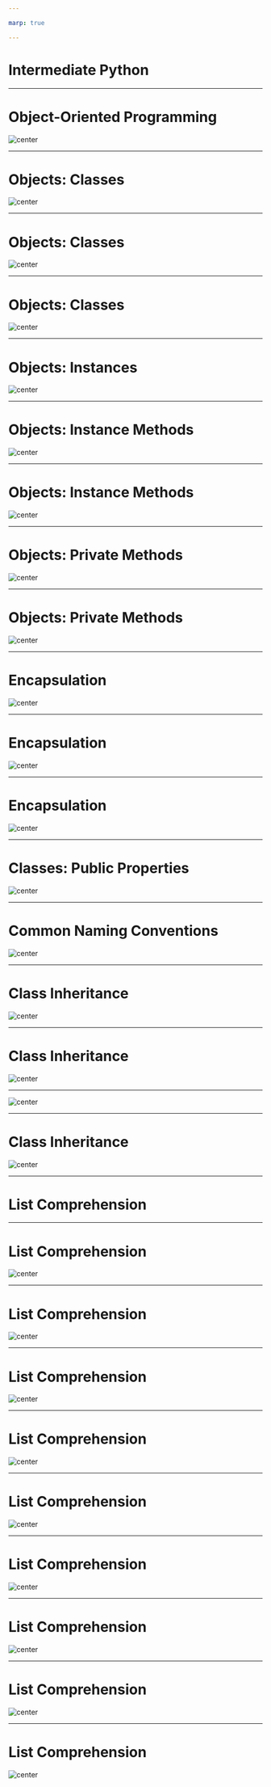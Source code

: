 ```yaml
---

marp: true

---
```


<style>
img[alt~="center"] {
  display: block;
  margin: 0 auto;
}
</style>

# Intermediate Python

<!--
SciKit-learn and Tensorflow both require us to understand objects and inheritance for some common use cases. Intermediate Python introduces the concept of object-oriented programming (OOP) to prepare us to use the scikit-learn and Tensorflow features that require object extension. List comprehension and lambdas are also included in this unit, since they are popular Python features that can be very useful, especially during data prep and exploration. 

-->

---

# Object-Oriented Programming

![center](res/intermediatepython01.png)

<!--

Object-Oriented Programming is a programming paradigm that organizes data into classes.

What does “programming paradigm” mean?
  * It is a style of programming; object-oriented programming is one particular style that organizes data into objects within classes.

Sometimes when the data structures available are not complex or specialized enough, you need a class to hold your data.

Let's consider an example where a teacher wants to create a program where they can keep track of students' grades.
  * Wants a way to hold the following values: name, student ID, and grade
  * Wants methods to get a grade, change a grade, and print a grade
  * How could they organize all this capability in one program?

Image Details:
* [intermediatepython01.png](https://opensource.google/docs/copyright/): Copyright Google
-->

---

# Objects: Classes

![center](res/intermediatepython02.png)

<!--

We can use classes to create objects that have attributes and methods.

Look at the code and decide what looks familiar/new and maybe even predict how those new items will work.

Image Details:
* [intermediatepython02.png](https://opensource.google/docs/copyright/): Copyright Google
-->

---

# Objects: Classes

![center](res/intermediatepython03.png)

<!--
Looking at the code...
* Class → This is a keyword to tell Python you are starting a class declaration. This is always followed by the class name and a colon.
  * Everything following this declaration is like a blueprint for instances of this class.
  * It shows the data each instance will hold and methods that can be called on.
* __init__ → It is called as a constructor for a class.
  * Every class is required to have one; it shows the data each object of a class will hold.
  * Note that it's a private member. We will learn more about this later.
* __grade: The underscores indicate that grade is a private member variable, meaning it can’t be accessed or edited outside of the class. We'll get into more about this later.
* Self → It is used to refer to objects in a class.
  *  When “self” is an argument coming into a method, you don’t actually need to include that when calling the method.
  * “self” is implied as the instance of the class you declare before the dot.
* STUDENT_ROSTER → It's a constant value. In this case, presumably it's a constant list of students in the class.
* Methods → This is a collection of functions that can be run on an object of a given class.

Image Details:
* [intermediatepython03.png](https://opensource.google/docs/copyright/): Copyright Google
-->

--- 

# Objects: Classes

![center](res/intermediatepython04.png)

<!--
Now let's break it all down in more detail. 

Image Details:
* [intermediatepython04.png](https://opensource.google/docs/copyright/): Copyright Google
-->

--- 

# Objects: Instances

![center](res/intermediatepython05.png)

<!--
Instances are the actual object, i.e., the actual physical representation in memory of a “thing” of the type defined by the class.

Every class needs a constructor to show the computer what data members it should be allocating memory for each time an instance is created.

“Elon” is an instance of our class. His student ID is 2341 and his grade is a B+. 

Now that we have an instance of a class, we can manipulate that instance with methods defined in the class.

Image Details:
* [intermediatepython05.png](https://opensource.google/docs/copyright/): Copyright Google
-->

---

# Objects: Instance Methods

![center](res/intermediatepython06.png)

<!--
This is an example of how a function can be called on an instance of a class.

* Notice how you call the function.
  * When “self” is an argument of a method, you don’t actually need to include that when calling the method.
  * “self” is implied as the instance of the class you declare before the dot.

This type of method is called a “getter” method, as it's used to get access to variables in a class.
  * We will see why this might be necessary later.

Image Details:
* [intermediatepython06.png](https://opensource.google/docs/copyright/): Copyright Google
-->

---

# Objects: Instance Methods

![center](res/intermediatepython07.png)

<!--
This is an example of how a function can be created to change the data in an instance of a class.

Notice how you call the function.
  * “self” is still implied as Elon.
  * However, this time we also need a new_grade, and this is passed in as a typical argument in Python.

This type of method is called a “setter,” and we will see why later.

Image Details:
* [intermediatepython07.png](https://opensource.google/docs/copyright/): Copyright Google
-->

---

# Objects: Private Methods

![center](res/intermediatepython08.png)

<!--
__check_id is a **private** method.

These are methods that are only helper methods to others in the class and cannot be accessed outside of it.

Let's see how the helper method _check_id can be useful. 

Image Details:
* [intermediatepython08.png](https://opensource.google/docs/copyright/): Copyright Google
-->

---

# Objects: Private Methods

![center](res/intermediatepython09.png)

<!--
Here we can see that having the private helper function can stop you from accidentally messing up and adding a grade for an unknown student.

Image Details:
* [intermediatepython09.png](https://opensource.google/docs/copyright/): Copyright Google
-->

---

# Encapsulation

![center](res/intermediatepython10.png)

<!--

Encapsulation ensures that properties of a class are only accessed and modified in the ways that are explicitly and intentionally allowed.

Remember the “getter” and “setter” methods. This is why we had them!
  * Getters and setters allow safe ways to access private variables.

Private methods allow you the ability to maintain functionality you want for helper functions while not allowing anything outside of the class to manipulate it in a way you do not want. Additional examples of this later will make it more clear what kind of use cases this is helpful for.

Helpful reads:
* See http://www.cems.uwe.ac.uk/~jsa/UMLJavaShortCourse09/CGOutput/Unit3/unit3(0809)/page_13.htm for a summary
* https://dbader.org/blog/meaning-of-underscores-in-python

Image Details:
* [intermediatepython10.png](https://opensource.google/docs/copyright/): Copyright Google
-->

---

# Encapsulation

![center](res/intermediatepython11.png)

<!--
@Exercise (5 minutes): {
Ask students to break into pairs and discuss what they think will be printed in each of these cases.
}

Image Details:
* [intermediatepython11.png](https://opensource.google/docs/copyright/): Copyright Google
-->

---

# Encapsulation

![center](res/intermediatepython12.png)

<!--
print(Elon.student_id) - This works! We’re just accessing a public member variable.
print(Elon.__grade) - This doesn’t work! Our variable isn’t accessible outside of our class.
print(Elon.get_grade()) - This works! Our method is accessible outside of our class and will return the grade.
print(Elon._Student__grade) - This works, too! If you add the class name before the variable or method name, you are allowed to access internal variables and methods.

Image Details:
* [intermediatepython12.png](https://opensource.google/docs/copyright/): Copyright Google
-->

---


# Classes: Public Properties

![center](res/intermediatepython14.png)

<!--
Encapsulation prevents **some** properties of classes from being accessed by outside code, but objects are designed to work with the rest of your codebase. Many properties of classes are made public, which means that they are accessible outside of the class.

You can write functions outside of classes that will interact with objects much like they do inside the class. The difference is that you have to pass the object as an argument, and reference that object instead of self.

Notice how student_id is an attribute and does not require (), while get_grade is a method and does require (). 

Image Details:
* [intermediatepython14.png](https://opensource.google/docs/copyright/): Copyright Google
-->

---

# Common Naming Conventions

![center](res/intermediatepython13.png)

<!--
Go through each naming convention. It may be helpful to save this slide as a reference.  

Image Details:
* [intermediatepython13.png](https://opensource.google/docs/copyright/): Copyright Google
-->

---

# Class Inheritance

![center](res/intermediatepython15.png)

<!--
Here we see a scenario where it's helpful to have a way to make classes closely related, as they share similar data structures.

Image Details:
* [intermediatepython15.png](https://opensource.google/docs/copyright/): Copyright Google
-->

--- 

# Class Inheritance

![center](res/intermediatepython16.png)

<!--
Inheritance structures are hierarchical relationships between classes.
  * They can have any number of classes inherit from other classes and create complex hierarchies.

For now we will just look at one parent class with 3 child classes.

The child class inherits all characteristics of the parent class and you can add on.
  * Look how we declare variables in Student(Person).
  * We get all the variables from super(), and we can declare our own.

Note: A student is a person, but a person is not a student.
  * Similarly, a square is a rectangle is a polygon, but not the other way around.


Helpful reads:
* https://web.stanford.edu/class/archive/cs/cs106b/cs106b.1152/preview-inheritance.shtml
* http://www.jesshamrick.com/2011/05/18/an-introduction-to-classes-and-inheritance-in-python/
* Also Multiple inheritance in Python (https://pythonbasics.org/multiple-inheritance/)

Image Details:
* [intermediatepython16.png](https://opensource.google/docs/copyright/): Copyright Google
-->

---

![center](res/intermediatepython17.png)

<!--
Walk through the different variables and reinforce the super() concept.

Image Details:
* [intermediatepython17.png](https://opensource.google/docs/copyright/): Copyright Google
-->

---

# Class Inheritance

![center](res/intermediatepython18.png)

<!--

Methods can also be inherited and can be overwritten by child classes. We can call inherited methods on Elon our student, just like normal. Or we can modify methods inside a child class and override the parent method.

Image Details:
* [intermediatepython18.png](https://opensource.google/docs/copyright/): Copyright Google
-->

---

# List Comprehension

<!--
Now that we've covered classes, let's move on to another popular concept in Python: list comprehension.

-->

---

# List Comprehension

![center](res/intermediatepython19.png)

<!--

@Exercise (5 minutes): {
Ask students to break into pairs and discuss other possible ways to populate a list of data, rather than directly hard-coding values.

Hints: 
 * What coding concepts are often used for repetitive actions like adding something to a list?
 * Can you think of a way to generate a list of random numbers?
}

Image Details:
* [intermediatepython19.png](https://opensource.google/docs/copyright/): Copyright Google
-->

---

# List Comprehension

![center](res/intermediatepython20.png)

<!--
Walk through each of the listed ways to generate a list of data.
 * Note: An underscore is used instead of a variable in the for loop because we don’t have any use for the variable. It is good practice to avoid initializing variables if you don't need them.

None of these are very elegant. Can we think of a more efficient way?

Image Details:
* [intermediatepython20.png](https://opensource.google/docs/copyright/): Copyright Google
-->

---

# List Comprehension

![center](res/intermediatepython21.png)

<!--
List comprehensions are a clearer and more concise way of generating lists of data.

They contain the same elements as a normal for loop, just arranged differently and enclosed within brackets.

The basic syntax for a list comprehension can be seen in the slide, and is as follows:
  * An open bracket,
  * followed by an expression,
  * followed by zero or more for clauses,
  * followed by zero or more if clauses,
  * followed by a close bracket.

The list comprehension always returns a new list, which contains the result of evaluating the for and if clauses on the expression.

The expression can be anything - from a simple variable to a complex function call - which makes list comprehensions very flexible.

Image Details:
* [intermediatepython21.png](https://opensource.google/docs/copyright/): Copyright Google
-->

---

# List Comprehension

![center](res/intermediatepython22.png)

<!--

@Exercise (5 minutes): {
Ask students to try to rewrite the for loop on this slide as a list comprehension.
}

Image Details:
* [intermediatepython22.png](https://opensource.google/docs/copyright/): Copyright Google
-->

---

# List Comprehension

![center](res/intermediatepython23.png)

<!--
We can see that it follows the exact formula at the bottom of the slide and can still use our for loop without the variable.

Image Details:
* [intermediatepython23.png](https://opensource.google/docs/copyright/): Copyright Google
--> 

--- 

# List Comprehension

![center](res/intermediatepython24.png)

<!--
If you want to check something before adding it to the list, you can, by using an if statement.

Image Details:
* [intermediatepython24.png](https://opensource.google/docs/copyright/): Copyright Google
-->

---

# List Comprehension

![center](res/intermediatepython25.png)

<!--

@Exercise (5 minutes): {
Ask students to try to make the for loop on this slide into a list comprehension that includes the conditional statement.
}

Image Details:
* [intermediatepython25.png](https://opensource.google/docs/copyright/): Copyright Google
-->

---

# List Comprehension

![center](res/intermediatepython26.png)

<!--
Here is the answer. What kind of list will we end up with?

Image Details:
* [intermediatepython26.png](https://opensource.google/docs/copyright/): Copyright Google
-->

---

# List Comprehension

![center](res/intermediatepython27.png)


<!--
Because we added the condition that x had to be an even number (dividing by two gave no remainder), we only got five items in this list instead of 10, even though we looped over all the numbers in range(10).

Image Details:
* [intermediatepython27.png](https://opensource.google/docs/copyright/): Copyright Google
-->
